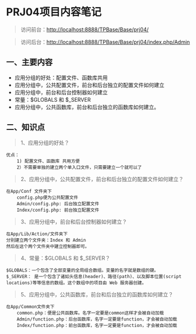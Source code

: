 # PRJ04项目内容笔记
> 访问前台：[http://localhost:8888/TPBase/Base/prj04/](http://localhost:8888/TPBase/Base/prj04/)

> 访问后台：[http://localhost:8888/TPBase/Base/prj04/index.php/Admin]()


## 一、主要内容

* 应用分组的好处：配置文件、函数库共用
* 应用分组中，公共配置文件，前台和后台独立的配置文件如何建立
* 应用分组中，前台和后台控制器如何建立
* 常量：$GLOBALS 和 $_SERVER
* 应用分组中，公共函数库，前台和后台独立的函数库如何建立。


## 二、知识点
> 1、应用分组的好处？
	
	优点：
		1) 配置文件、函数库 共用方便
		2）不需要单独的建立两个单入口文件，只需要建立一个就可以了

> 2、应用分组中，公共配置文件，前台和后台独立的配置文件如何建立？

	在App/Conf 文件夹下
		config.php便为公共配置文件
		Admin/config.php: 后台独立配置文件
		Index/config.php: 前台独立配置文件

> 3、应用分组中，前台和后台控制器如何建立？

	在App/Lib/Action/文件夹下
	分别建立两个文件夹：Index 和 Admin
	然后在这个两个文件夹中建立控制器即可。

> 4、常量：$GLOBALS 和 $_SERVER？

	$GLOBALS：一个包含了全部变量的全局组合数组。变量的名字就是数组的键。
	$_SERVER： 是一个包含了诸如头信息(header)、路径(path)、以及脚本位置(script locations)等等信息的数组。这个数组中的项目由 Web 服务器创建。

> 5、应用分组中，公共函数库，前台和后台独立的函数库如何建立？

	在App/Common文件夹下
		common.php：便是公共函数库。名字一定要是common这样才会被自动加载
		Admin/function.php：后台函数库，名字一定要是function，才会被自动加载
		Index/function.php：前台函数库，名字一定要是function，才会被自动加载